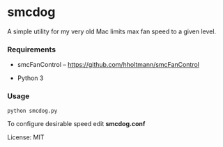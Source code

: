 # smcdog

A simple utility for my very old Mac limits max fan speed to a given level.

### Requirements

- smcFanControl – https://github.com/hholtmann/smcFanControl

- Python 3

### Usage

`python smcdog.py`

To configure desirable speed edit **smcdog.conf**

License: MIT  

